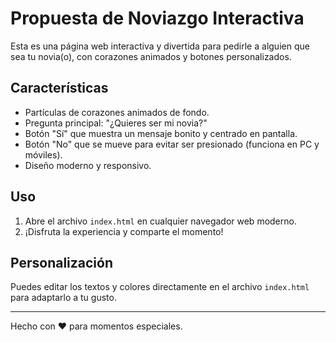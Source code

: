 # Propuesta de Noviazgo Interactiva

Esta es una página web interactiva y divertida para pedirle a alguien que sea tu novia(o), con corazones animados y botones personalizados.

## Características
- Partículas de corazones animados de fondo.
- Pregunta principal: "¿Quieres ser mi novia?"
- Botón "Sí" que muestra un mensaje bonito y centrado en pantalla.
- Botón "No" que se mueve para evitar ser presionado (funciona en PC y móviles).
- Diseño moderno y responsivo.

## Uso
1. Abre el archivo `index.html` en cualquier navegador web moderno.
2. ¡Disfruta la experiencia y comparte el momento!

## Personalización
Puedes editar los textos y colores directamente en el archivo `index.html` para adaptarlo a tu gusto.

---

Hecho con ❤️ para momentos especiales.

